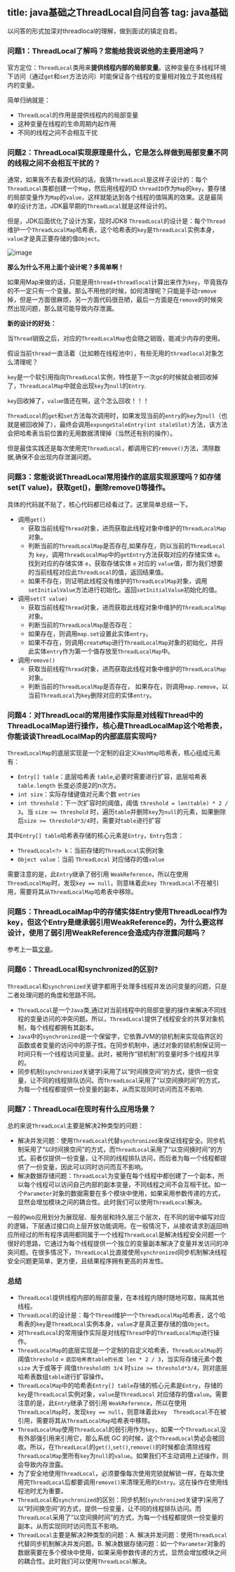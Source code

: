 title: java基础之ThreadLocal自问自答
tag: java基础
---

以问答的形式加深对threadlocal的理解，做到面试的镇定自若。

<!-- more -->

### 问题1：ThreadLocal了解吗？您能给我说说他的主要用途吗？

官方定位：`ThreadLocal`类用来**提供线程内部的局部变量**。这种变量在多线程环境下访问（通过`get`和`set`方法访问）时能保证各个线程的变量相对独立于其他线程内的变量。

简单归纳就是：

- `ThreadLocal`的作用是提供线程内的局部变量
- 这种变量在线程的生命周期内起作用
- 不同的线程之间不会相互干扰

### 问题2：ThreadLocal实现原理是什么，它是怎么样做到局部变量不同的线程之间不会相互干扰的？

通常，如果我不去看源代码的话，我猜`ThreadLocal`是这样子设计的：每个`ThreadLocal`类都创建一个`Map`，然后用线程的ID `threadID`作为`Map`的`key`，要存储的局部变量作为`Map`的`value`，这样就能达到各个线程的值隔离的效果。这是最简单的设计方法，JDK最早期的`ThreadLocal`就是这样设计的。

但是，JDK后面优化了设计方案，现时JDK8 `ThreadLocal`的设计是：每个`Thread`维护一个`ThreadLocalMap`哈希表，这个哈希表的`key`是`ThreadLocal`实例本身，`value`才是真正要存储的值`Object`。

![image](http://xiaozhao.oursnail.cn/iKjk3GS.png)

**那么为什么不用上面个设计呢？多简单啊！**

如果用Map来做的话，只能是用`thread`+`threadlocal`计算出来作为`key`，毕竟我存的不一定只有一个变量。那么不用他的时候，如何清理呢？只能是手动`remove`掉，但是一方面很麻烦，另一方面代码很丑陋，最后一方面是在`remove`的时候突然出现问题，那么就可能导致内存泄漏。

**新的设计的好处：**

当`Thread`销毁之后，对应的`ThreadLocalMap`也会随之销毁，能减少内存的使用。

假设当前`thread`一直活着（比如赖在线程池中），有些无用的`threadlocal`对象怎么清理呢？

`key`是一个软引用指向`ThreadLocal`实例，特性是下一次gc的时候就会被回收掉了，`ThreadLocalMap`中就会出现`key`为`null`的`Entry`.

`key`回收掉了，`value`值还在啊，这个怎么回收！！！

`ThreadLocal`的`get`和`set`方法每次调用时，如果发现当前的`entry`的`key`为`null`（也就是被回收掉了），最终会调用`expungeStaleEntry(int staleSlot)`方法，该方法会把哈希表当前位置的无用数据清理掉（当然还有别的操作）。

但是最佳实践还是每次使用完`ThreadLocal`，都调用它的`remove()`方法，清除数据,确保不会出现内存泄漏问题。

### 问题3：您能说说ThreadLocal常用操作的底层实现原理吗？如存储set(T value)，获取get()，删除remove()等操作。

具体的代码就不贴了，核心代码都已经看过了。这里简单总结一下。

- 调用`get()`
    + 获取当前线程`Thread`对象，进而获取此线程对象中维护的`ThreadLocalMap`对象。
    + 判断当前的`ThreadLocalMap`是否存在,如果存在，则以当前的`ThreadLocal` 为 `key`，调用`ThreadLocalMap`中的`getEntry`方法获取对应的存储实体 `e`。找到对应的存储实体 `e`，获取存储实体 `e` 对应的 `value`值，即为我们想要的当前线程对应此`ThreadLocal`的值，返回结果值。
    + 如果不存在，则证明此线程没有维护的`ThreadLocalMap`对象，调用`setInitialValue`方法进行初始化。返回`setInitialValue`初始化的值。
- 调用`set(T value)`
    + 获取当前线程`Thread`对象，进而获取此线程对象中维护的`ThreadLocalMap`对象。
    + 判断当前的`ThreadLocalMap`是否存在：
    + 如果存在，则调用`map.set`设置此实体`entry`。
    + 如果不存在，则调用`createMap`进行`ThreadLocalMap`对象的初始化，并将此实体`entry`作为第一个值存放至`ThreadLocalMap`中。
- 调用`remove()`
    + 获取当前线程`Thread`对象，进而获取此线程对象中维护的`ThreadLocalMap`对象。
    + 判断当前的`ThreadLocalMap`是否存在， 如果存在，则调用`map.remove`，以当前`ThreadLocal`为`key`删除对应的实体`entry`。
    
### 问题4：对ThreadLocal的常用操作实际是对线程Thread中的ThreadLocalMap进行操作，核心是ThreadLocalMap这个哈希表，你能谈谈ThreadLocalMap的内部底层实现吗?

`ThreadLocalMap`的底层实现是一个定制的自定义`HashMap`哈希表，核心组成元素有：

- `Entry[] table`：底层哈希表 `table`,必要时需要进行扩容，底层哈希表 `table.length` 长度必须是2的n次方。
- `int size`：实际存储键值对元素个数 `entries`
- `int threshold`：下一次扩容时的阈值，阈值 `threshold = len(table) * 2 / 3`。当 `size >= threshold` 时，遍历`table`并删除`key`为`null`的元素，如果删除后`size >= threshold*3/4`时，需要对`table`进行扩容

其中`Entry[] table`哈希表存储的核心元素是`Entry`，`Entry`包含：
- `ThreadLocal<?> k`：当前存储的`ThreadLocal`实例对象
- `Object value`：当前 `ThreadLocal` 对应储存的值`value`

需要注意的是，此`Entry`继承了弱引用 `WeakReference`，所以在使用`ThreadLocalMap`时，发现`key == null`，则意味着此`key ThreadLocal`不在被引用，需要将其从`ThreadLocalMap`哈希表中移除。

### 问题5：ThreadLocalMap中的存储实体Entry使用ThreadLocal作为key，但这个Entry是继承弱引用WeakReference的，为什么要这样设计，使用了弱引用WeakReference会造成内存泄露问题吗？

参考上一篇[文章](http://fossi.oursnail.cn/2019/02/20/java-basic/java%E5%9F%BA%E7%A1%80%E4%B9%8BThreadLocal%E5%86%85%E5%AD%98%E6%B3%84%E6%BC%8F%E9%97%AE%E9%A2%98/)。

### 问题6：ThreadLocal和synchronized的区别?

`ThreadLocal`和`synchronized`关键字都用于处理多线程并发访问变量的问题，只是二者处理问题的角度和思路不同。

- `ThreadLocal`是一个`Java`类,通过对当前线程中的局部变量的操作来解决不同线程的变量访问的冲突问题。所以，`ThreadLocal`提供了线程安全的共享对象机制，每个线程都拥有其副本。
- `Java`中的`synchronized`是一个保留字，它依靠JVM的锁机制来实现临界区的函数或者变量的访问中的原子性。在同步机制中，通过对象的锁机制保证同一时间只有一个线程访问变量。此时，被用作“锁机制”的变量时多个线程共享的。
- 同步机制(`synchronized`关键字)采用了以“时间换空间”的方式，提供一份变量，让不同的线程排队访问。而`ThreadLocal`采用了“以空间换时间”的方式，为每一个线程都提供一份变量的副本，从而实现同时访问而互不影响.

### 问题7：ThreadLocal在现时有什么应用场景？

总的来说`ThreadLocal`主要是解决2种类型的问题：

- 解决并发问题：使用`ThreadLocal`代替`synchronized`来保证线程安全。同步机制采用了“以时间换空间”的方式，而`ThreadLocal`采用了“以空间换时间”的方式。前者仅提供一份变量，让不同的线程排队访问，而后者为每一个线程都提供了一份变量，因此可以同时访问而互不影响。
- 解决数据存储问题：`ThreadLocal`为变量在每个线程中都创建了一个副本，所以每个线程可以访问自己内部的副本变量，不同线程之间不会互相干扰。如一个`Parameter`对象的数据需要在多个模块中使用，如果采用参数传递的方式，显然会增加模块之间的耦合性。此时我们可以使用`ThreadLocal`解决。

一般的`Web`应用划分为展现层、服务层和持久层三个层次，在不同的层中编写对应的逻辑，下层通过接口向上层开放功能调用。在一般情况下，从接收请求到返回响应所经过的所有程序调用都同属于一个线程`ThreadLocal`是解决线程安全问题一个很好的思路，它通过为每个线程提供一个独立的变量副本解决了变量并发访问的冲突问题。在很多情况下，`ThreadLocal`比直接使用`synchronized`同步机制解决线程安全问题更简单，更方便，且结果程序拥有更高的并发性。


### 总结

- `ThreadLocal`提供线程内部的局部变量，在本线程内随时随地可取，隔离其他线程。
- `ThreadLocal`的设计是：每个`Thread`维护一个`ThreadLocalMap`哈希表，这个哈希表的`key`是`ThreadLocal`实例本身，`value`才是真正要存储的值`Object`。
- 对`ThreadLocal`的常用操作实际是对线程`Thread`中的`ThreadLocalMap`进行操作。
- `ThreadLocalMap`的底层实现是一个定制的自定义哈希表，`ThreadLocalMap`的阈值`threshold` = `底层哈希表table的长度 len * 2 / 3`，当实际存储元素个数`size` 大于或等于 阈值`threshold的 3/4` 时`size >= threshold*3/4`，则对底层哈希表数组`table`进行扩容操作。
- `ThreadLocalMap`中的哈希表`Entry[] table`存储的核心元素是`Entry`，存储的`key`是`ThreadLocal`实例对象，`value`是`ThreadLocal` 对应储存的值`value`。需要注意的是，此`Entry`继承了弱引用 `WeakReference`，所以在使用`ThreadLocalMap`时，发现`key == null`，则意味着此`key  ThreadLocal`不在被引用，需要将其从`ThreadLocalMap`哈希表中移除。
- `ThreadLocalMap`使用`ThreadLocal`的弱引用作为`key`，如果一个`ThreadLocal`没有外部强引用来引用它，那么系统 GC 的时候，这个`ThreadLocal`势必会被回收。所以，在`ThreadLocal`的`get()`,`set()`,`remove()`的时候都会清除线程`ThreadLocalMap`里所有`key`为`null`的`value`。如果我们不主动调用上述操作，则会导致内存泄露。
- 为了安全地使用`ThreadLocal`，必须要像每次使用完锁就解锁一样，在每次使用完`ThreadLocal`后都要调用`remove()`来清理无用的`Entry`。这在操作在使用线程池时尤为重要。
- `ThreadLocal`和`synchronized`的区别：同步机制(`synchronized`关键字)采用了以“时间换空间”的方式，提供一份变量，让不同的线程排队访问。而`ThreadLocal`采用了“以空间换时间”的方式，为每一个线程都提供一份变量的副本，从而实现同时访问而互不影响。
- `ThreadLocal`主要是解决2种类型的问题：A. 解决并发问题：使用`ThreadLocal`代替同步机制解决并发问题。B. 解决数据存储问题：如一个`Parameter`对象的数据需要在多个模块中使用，如果采用参数传递的方式，显然会增加模块之间的耦合性。此时我们可以使用`ThreadLocal`解决。

